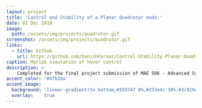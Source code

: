 ```yaml
---
layout: project
title: 'Control and Stability of a Planar Quadrotor mode;'
date: 01 Dec 2019
image:  
  path: /assets/img/projects/quadrotor.gif
screenshot: /assets/img/projects/quadrotor.gif
links:
  - title: Github
    url: https://github.com/DanishFaraaz/Control-Stability-Planar-Quadrotor
caption: Matlab simulation of hover control
description: >
    Completed for the final project submission of MAE 506 - Advanced System Dynamics and Control for my Fall 2019 term at ASU. Stabilized a quadrotor model with different controllers namely - LQR, closed-loop feedback, observer-based feedback and PID. Non-linear dynamic equations were converted to state-space form and linearized about hover conditions.
accent_color: '#4fb1ba'
accent_image:
  background: 'linear-gradient(to bottom,#193747 0%,#233e4c 30%,#3c929e 50%,#d5d5d4 70%,#cdccc8 100%)'
  overlay:    true
---
```

